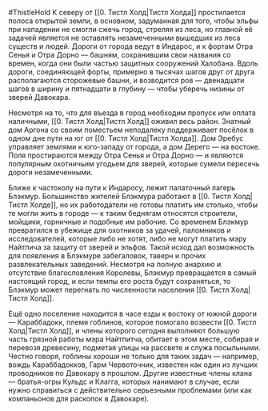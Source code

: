 #ThistleHold
К северу от [[0. Тистл Холд|Тистл Холда]] простилается полоса открытой земли, в основном, задуманная для того, чтобы эльфы при нападении не смогли сжечь город, стреляя из леса, но главной её задачей является не оставлять незамеченными вышедших из леса существ и людей. Дороги от города ведут в Индарос, и к фортам Отра Сенья и Отра Дорно — башням, сохранившим свои названия со времен, когда они были частью защитных сооружений Халобана. Вдоль дороги, соединяющей форты, примерно в тысячах шагов друг от друга располагаются сторожевые башни, и возводится ров — двенадцати шагов в ширину и пятнадцати в глубину — чтобы уберечь низины от зверей Давокара.

Несмотря на то, что для въезда в город необходим пропуск или оплата наличными, [[0. Тистл Холд|Тистл Холд]] оживил весь район. Знатный дом Аргона со своим поместьем неподалеку поддерживает посёлок в одном дне пути на юг от [[0. Тистл Холд|Тистл Холда]]. Дом Эребус управляет землями к юго-западу от города, а дом Дерего — на востоке. Поля простираются между Отра Сенья и Отра Дорно — и являются популярным охотничьим угодьем для зверей, которые сумели пересечь дороги незамеченными.

Ближе к частоколу на пути к Индаросу, лежит палаточный лагерь Блэкмур. Большинство жителей Блэкмура работают в [[0. Тистл Холд|Тистл Холде]], но их работодатели не готовы платить им столько, чтобы те могли жить в городе — к таким беднягам относятся строители, мойщики, горничные и подобные им рабочие. Со временем Блэкмур превратился в убежище для охотников за удачей, паломников и исследователей, которые либо не хотят, либо не могут платить мэру Найтпича за защиту от зверей и эльфов. Такой исход дал возможность для появления в Блэкмуре забегаловок, таверн и прочих развлекательных заведений. Несмотря на полную анархию и отсутствие благословления Королевы, Блэкмур превращается в самый настоящий город, и если темпы его роста будут сохраняться, то Блэкмур может перегнать по численности населения [[0. Тистл Холд|Тистл Холд]].

Ещё одно поселение находится в часе езды к востоку от южной дороги — Караббадокк, племя гоблинов, которое помогало возвести [[0. Тистл Холд|Тистл Холд]], и члены которого сегодня выполняют большую часть грязной работы мэра Найтпитча, обитает в этом месте, собирая и перевозя древесину, подметая улицы на рассвете и служа посыльными. Честно говоря, гоблины хороши не только для таких задач — например, вождь Караббадокков, Гарм Червоточник, известен как один из лучших проводников по Давокару в прошлом. Другие известные члены клана — братья-огры Кульдс и Клагга, которых нанимают в случае, если нужно справиться с действительно серьезными проблемами (или как компаньонов для раскопок в Давокаре).